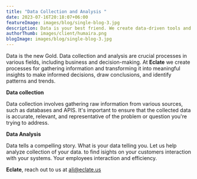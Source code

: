 ```yaml
---
title: "Data Collection and Analysis "
date: 2023-07-16T20:18:07+06:00
featureImage: images/blog/single-blog-3.jpg
description: Data is your best friend. We create data-driven tools and solution for your business.  
authorThumb: images/client/humaira.png
blogImage: images/blog/single-blog-3.jpg
---
```

Data is the new Gold. Data collection and analysis are crucial processes in various fields, including business and decision-making. At __Eclate__ we create processes for gathering information and transforming it into meaningful insights to make informed decisions, draw conclusions, and identify patterns and trends.

**Data collection**

Data collection involves gathering raw information from various sources, such as databases and APIS. It's important to ensure that the collected data is accurate, relevant, and representative of the problem or question you're trying to address.


**Data Analysis**

Data tells a compelling story. What is your data telling you. Let us help analyze collection of your data. to find isights on your customers interaction with your systems. Your employees interaction and efficiency. 

__Eclate__, reach out to us at ali@eclate.us
